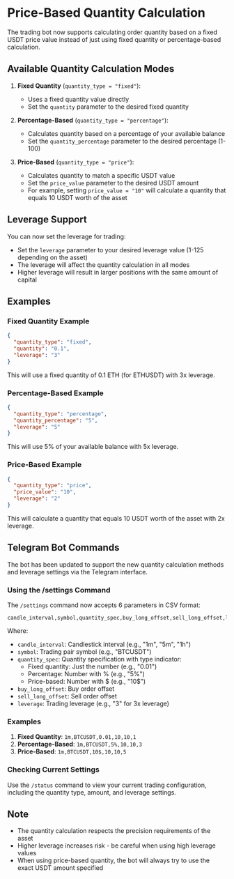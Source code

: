 # Price-Based Quantity Calculation

The trading bot now supports calculating order quantity based on a fixed USDT price value instead of just using fixed quantity or percentage-based calculation.

## Available Quantity Calculation Modes

1. **Fixed Quantity** (`quantity_type = "fixed"`): 
   - Uses a fixed quantity value directly
   - Set the `quantity` parameter to the desired fixed quantity

2. **Percentage-Based** (`quantity_type = "percentage"`):
   - Calculates quantity based on a percentage of your available balance
   - Set the `quantity_percentage` parameter to the desired percentage (1-100)

3. **Price-Based** (`quantity_type = "price"`):
   - Calculates quantity to match a specific USDT value
   - Set the `price_value` parameter to the desired USDT amount
   - For example, setting `price_value = "10"` will calculate a quantity that equals 10 USDT worth of the asset

## Leverage Support

You can now set the leverage for trading:

- Set the `leverage` parameter to your desired leverage value (1-125 depending on the asset)
- The leverage will affect the quantity calculation in all modes
- Higher leverage will result in larger positions with the same amount of capital

## Examples

### Fixed Quantity Example
```json
{
  "quantity_type": "fixed",
  "quantity": "0.1",
  "leverage": "3"
}
```
This will use a fixed quantity of 0.1 ETH (for ETHUSDT) with 3x leverage.

### Percentage-Based Example
```json
{
  "quantity_type": "percentage",
  "quantity_percentage": "5",
  "leverage": "5"
}
```
This will use 5% of your available balance with 5x leverage.

### Price-Based Example
```json
{
  "quantity_type": "price",
  "price_value": "10",
  "leverage": "2"
}
```
This will calculate a quantity that equals 10 USDT worth of the asset with 2x leverage.

## Telegram Bot Commands

The bot has been updated to support the new quantity calculation methods and leverage settings via the Telegram interface.

### Using the /settings Command

The `/settings` command now accepts 6 parameters in CSV format:
```
candle_interval,symbol,quantity_spec,buy_long_offset,sell_long_offset,leverage
```

Where:
- `candle_interval`: Candlestick interval (e.g., "1m", "5m", "1h")
- `symbol`: Trading pair symbol (e.g., "BTCUSDT")
- `quantity_spec`: Quantity specification with type indicator:
  - Fixed quantity: Just the number (e.g., "0.01")
  - Percentage: Number with % (e.g., "5%")
  - Price-based: Number with $ (e.g., "10$")
- `buy_long_offset`: Buy order offset
- `sell_long_offset`: Sell order offset
- `leverage`: Trading leverage (e.g., "3" for 3x leverage)

### Examples

1. **Fixed Quantity**: `1m,BTCUSDT,0.01,10,10,1`
2. **Percentage-Based**: `1m,BTCUSDT,5%,10,10,3`
3. **Price-Based**: `1m,BTCUSDT,10$,10,10,5`

### Checking Current Settings

Use the `/status` command to view your current trading configuration, including the quantity type, amount, and leverage settings.

## Note

- The quantity calculation respects the precision requirements of the asset
- Higher leverage increases risk - be careful when using high leverage values
- When using price-based quantity, the bot will always try to use the exact USDT amount specified
